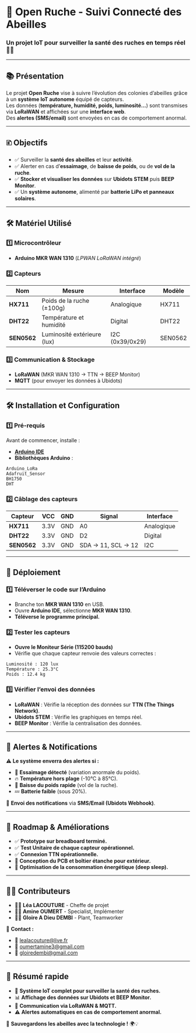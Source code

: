# 📌 Open Ruche - Suivi Connecté des Abeilles
### Un projet IoT pour surveiller la santé des ruches en temps réel 🐝🛁

---

## 📚 Présentation  
Le projet **Open Ruche** vise à suivre l’évolution des colonies d’abeilles grâce à un **système IoT autonome** équipé de capteurs.  
Les données (**température, humidité, poids, luminosité...**) sont transmises via **LoRaWAN** et affichées sur une **interface web**.  
Des **alertes (SMS/email)** sont envoyées en cas de comportement anormal.  

---

## 🗈️ Objectifs  

- ✅ Surveiller la **santé des abeilles** et leur **activité**.  
- ✅ Alerter en cas d’**essaimage**, de **baisse de poids**, ou de **vol de la ruche**.  
- ✅ **Stocker et visualiser les données** sur **Ubidots STEM** puis **BEEP Monitor**.  
- ✅ Un **système autonome**, alimenté par **batterie LiPo et panneaux solaires**.  

---

## 🛠️ Matériel Utilisé  

### 1️⃣ Microcontrôleur  
- **Arduino MKR WAN 1310** (*LPWAN LoRaWAN intégré*)  

### 2️⃣ Capteurs  

| **Nom**       | **Mesure**                  | **Interface**  | **Modèle**  |
|--------------|----------------------------|--------------|------------|
| **HX711**    | Poids de la ruche (±100g)  | Analogique   | HX711      |
| **DHT22**    | Température et humidité    | Digital      | DHT22      |
| **SEN0562**  | Luminosité extérieure (lux) | I2C (0x39/0x29) | SEN0562 |

### 3️⃣ Communication & Stockage  

- **LoRaWAN** (MKR WAN 1310 → TTN → BEEP Monitor)  
- **MQTT** (pour envoyer les données à Ubidots)  

---

## 🛠️ Installation et Configuration  

### 1️⃣ Pré-requis  

Avant de commencer, installe :  
- **[Arduino IDE](https://www.arduino.cc/en/software)**  
- **Bibliothèques Arduino** :  

```
Arduino_LoRa
Adafruit_Sensor
BH1750
DHT
```

### 2️⃣ Câblage des capteurs  

| **Capteur**  | **VCC** | **GND** | **Signal** | **Interface** |
|-------------|--------|------|---------|--------------|
| **HX711**  | 3.3V   | GND  | A0      | Analogique   |
| **DHT22**  | 3.3V   | GND  | D2      | Digital      |
| **SEN0562** | 3.3V  | GND  | SDA → 11, SCL → 12 | I2C |

---

## 🚀 Déploiement  

### 1️⃣ Téléverser le code sur l’Arduino  
- Branche ton **MKR WAN 1310** en USB.  
- Ouvre **Arduino IDE**, sélectionne **MKR WAN 1310**.  
- **Téléverse le programme principal.**  

### 2️⃣ Tester les capteurs  
- **Ouvre le Moniteur Série (115200 bauds)**  
- Vérifie que chaque capteur renvoie des valeurs correctes :  

```
Luminosité : 120 lux
Température : 25.3°C
Poids : 12.4 kg
```

### 3️⃣ Vérifier l’envoi des données  
- **LoRaWAN** : Vérifie la réception des données sur **TTN (The Things Network)**.  
- **Ubidots STEM** : Vérifie les graphiques en temps réel.  
- **BEEP Monitor** : Vérifie la centralisation des données.  

---

## 📰 Alertes & Notifications  

⚠️ **Le système enverra des alertes si :**  
- 🐝 **Essaimage détecté** (variation anormale du poids).  
- 🔥 **Température hors plage** (-10°C à 85°C).  
- 🔻 **Baisse du poids rapide** (vol de la ruche).  
- 💤 **Batterie faible** (sous 20%).  

🔔 **Envoi des notifications** via **SMS/Email (Ubidots Webhook)**.  

---

## 📛 Roadmap & Améliorations  

- ✅ **Prototype sur breadboard terminé.**  
- ✅ **Test Unitaire de chaque capteur opérationnel.**  
- ✅ **Connexion TTN opérationnelle.**  
- 🔲 **Conception du PCB et boîtier étanche pour extérieur.**  
- 🔲 **Optimisation de la consommation énergétique (deep sleep).**  

---

## 👨‍🎓 Contributeurs  
- 👩‍💻 **Léa LACOUTURE** - Cheffe de projet  
- 👨‍💻 **Amine OUMERT** - Specialist, Implémenter  
- 👨‍💻 **Gloire A Dieu DEMBI** - Plant, Teamworker  

📧 **Contact :**  
- 📩 lealacouture@live.fr  
- 📩 oumertamine3@gmail.com  
- 📩 gloiredembi@gmail.com  

---

## 📌 Résumé rapide  

- 🚀 **Système IoT complet pour surveiller la santé des ruches.**  
- 📊 **Affichage des données sur Ubidots et BEEP Monitor.**  
- 📩 **Communication via LoRaWAN & MQTT.**  
- ⚠️ **Alertes automatiques en cas de comportement anormal.**  

🐝 **Sauvegardons les abeilles avec la technologie !** 🌍💡  

